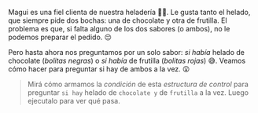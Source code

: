 <gs-attire attire-url="https://raw.githubusercontent.com/MumukiProject/mumuki-guia-gobstones-alternativa-kids/master/assets/attires/config.json"> </gs-attire> <gs-toolbox toolbox-url="https://raw.githubusercontent.com/MumukiProject/mumuki-guia-gobstones-muchos-sabores-combinados-kids/master/assets/toolbox.xml"> </gs-toolbox>

Magui es una fiel clienta de nuestra heladería :girl::shaved_ice:. Le gusta tanto el helado, que siempre pide dos bochas: una de chocolate y otra de frutilla. El problema es que, si falta alguno de los dos sabores (o ambos), no le podemos preparar el pedido. :pensive:

Pero hasta ahora nos preguntamos por un solo sabor: _si había_ helado de chocolate (_bolitas negras_) o _si había_ de frutilla (_bolitas rojas_) :sweat_smile:. Veamos cómo hacer para preguntar si hay de ambos a la vez. :open_mouth:

> Mirá cómo armamos la _condición_ de esta _estructura de control_ para preguntar `si hay` helado de `chocolate y` de `frutilla` a la vez. Luego ejecutalo para ver qué pasa. 
